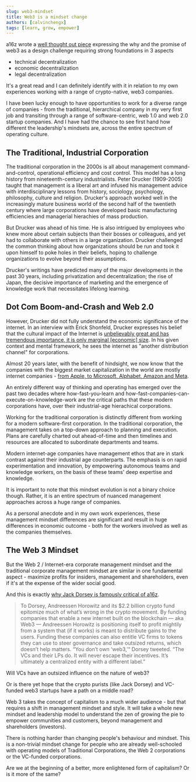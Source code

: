 ```yaml
---
slug: web3-mindset
title: Web3 is a mindset change
authors: [calvinchengx]
tags: [learn, grow, empower]
---
```


a16z wrote a [well thought out piece](https://future.a16z.com/web3-decentralization-models-framework-principles-how-to/) expressing the why and the promise of web3 as a design challenge requiring strong foundations in 3 aspects

* technical decentralization
* economic decentralization
* legal decentralization

It's a great read and I can definitely identify with it in relation to my own experiences working with a range of crypto-native, web3 companies.

<!-- truncate -->

I have been lucky enough to have opportunities to work for a diverse range of companies - from the traditional, hierarchical company in my very first job and transiting through a range of software-centric, web 1.0 and web 2.0 startup companies.  And I have had the chance to see first hand how different the leadership's mindsets are, across the entire spectrum of operating culture.

## The Traditional, Industrial Corporation

The traditional corporation in the 2000s is all about management command-and-control, operational efficiency and cost control. This model has a long history from nineteenth-century industrialists. Peter Drucker (1909-2005) taught that management is a liberal art and infused his management advice with interdisciplinary lessons from history, sociology, psychology, philosophy, culture and religion. Drucker's approach worked well in the increasingly mature business world of the second half of the twentieth century where large corporations have developed basic manufacturing efficiencies and managerial hierachies of mass production.

But Drucker was ahead of his time. He is also intrigued by employees who knew more about certain subjects than their bosses or colleagues, and yet had to collaborate with others in a large organization. Drucker challenged the common thinking about how organizations should be run and took it upon himself to poke holes in their beliefs, hoping to challenge organizations to evolve beyond their assumptions.

Drucker's writings have predicted many of the major developments in the past 30 years, including privatization and decentralization; the rise of Japan, the decisive importance of marketing and the emergence of knowledge work that necessitates lifelong learning.

## Dot Com Boom-and-Crash and Web 2.0

However, Drucker did not fully understand the economic significance of the internet. In an interview with Erick Shonfeld, Drucker expresses his belief that the cultural impact of the Internet is [unbelievably great and has tremendous importance, it is only marginal \[economic\] size](https://boards.fool.com/drucker-the-internet-more-buffett-or-barrett-19648461.aspx?sort=whole). In his given context and mental framework, he sees the internet as "another distribution channel" for corporations.

Almost 20 years later, with the benefit of hindsight, we now know that the companies with the biggest market capitalization in the world are mostly internet companies - [from Apple, to Microsoft, Alphabet, Amazon and Meta](https://www.investopedia.com/biggest-companies-in-the-world-by-market-cap-5212784).

An entirely different way of thinking and operating has emerged over the past two decades where how-fast-you-learn and how-fast-companies-can-execute-on-knowledge-work are the critical paths that these modern corporations have, over their industrial-age hierachical corporations.

Working for the traditional corporation is distinctly different from working for a modern software-first corporation. In the traditional corporation, the management takes on a top-down approach to planning and execution. Plans are carefully charted out ahead-of-time and then timelines and resources are allocated to subordinate departments and teams.

Modern internet-age companies have management ethos that are in stark contrast against their industrial age counterparts. The emphasis is on rapid experimentation and innovation, by empowering autonomous teams and knowledge workers, on the basis of these teams' deep expertise and knowledge.

It is important to note that this mindset evolution is not a binary choice though. Rather, it is an entire spectrum of nuanced management approaches across a huge range of companies. 

As a personal anecdote and in my own work experiences, these management mindset differences are significant and result in huge differences in economic outcome - both for the workers involved as well as the companies themselves.

## The Web 3 Mindset

But the Web 2 / Internet-era corporate management mindset and the traditional corporate management mindset are similar in one fundamental aspect - maximize profits for insiders, management and shareholders, even if it's at the expense of the wider social good.

And this is exactly [why Jack Dorsey is famously critical of a16z](https://www.cmswire.com/information-management/why-jack-dorsey-went-to-war-with-andreessen-horowitz/). 

> To Dorsey, Andreessen Horowitz and its $2.2 billion crypto fund epitomize 
> much of what’s wrong in the crypto movement. By funding companies that 
> enable a new internet built on the blockchain — aka Web3 — Andreessen Horowitz 
> is positioning itself to profit mightily from a system that (if it works) is 
> meant to distribute gains to the users. Funding these companies can also entitle
> VC firms to tokens they can use to steer governance and take outsized returns,
> which doesn’t help matters. “You don’t own ‘web3,’“ Dorsey tweeted. “The VCs and
> their LPs do. It will never escape their incentives. It’s ultimately a
> centralized entity with a different label.”

Will VCs have an outsized influence on the nature of web3?

Or is there yet hope that the crypto purists (like Jack Dorsey) and VC-funded web3 startups have a path on a middle road?

Web 3 takes the concept of capitalism to a much wider audience - but that requires a shift in management mindset and style. It will take a whole new mindset and leadership model to understand the zen of growing the pie to empower communities and customers, beyond management and shareholders (investors).

There is nothing harder than changing people's behaviour and mindset. This is a non-trivial mindset change for people who are already well-schooled with operating models of Traditional Corporations, the Web 2 corporations or the VC-funded corporations.

Are we at the beginning of a better, more enlightened form of capitalism? Or is it more of the same?
